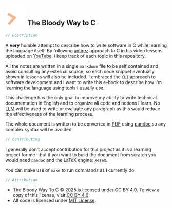 ## ![Terminal block cursor](./resources/logo_readme.svg) The Bloody Way to C

```c
// Description
``` 

A **very** humble attempt to describe how to write software in C while learning the language itself. By following [antirez](https://github.com/antirez) approach to C in his video lessons uploaded on [YouTube](https://www.youtube.com/@antirez), I keep track of each topic in this repository.

All the notes are written in a single `markdown` file to be self contained and avoid consulting any external source, so each code snippet eventually shown in lessons will also be included. I embraced the `CLI` approach to software development and I want to write this e-book to describe how I'm learning the language using tools I usually use.

This challenge has the only goal to improve my ability to write technical documentation in English and to organize all code and notions I learn. No [LLM](https://en.wikipedia.org/wiki/Large_language_model) will be used to write or evaluate any paragraph as this would reduce the effectiveness of the learning process.

The whole document is written to be converted in [PDF](https://it.wikipedia.org/wiki/Portable_Document_Format) using [pandoc](https://pandoc.org/) so any complex syntax will be avoided.

```c
// Contributing
``` 

I generally don't accept contribution for this project as it is a learning project for me—but if you want to build the document from scratch you would need `pandoc` and the LaTeX engine: `XeTeX`.

You can make use of `make` to run commands as I currently do:

```c
// Attribution
``` 

- The Bloody Way To C  © 2025 is licensed under CC BY 4.0. To view a copy of this license, visit [CC BY 4.0](https://creativecommons.org/licenses/by/4.0/)
- All code is licensed under [MIT License](./LICENSE).
